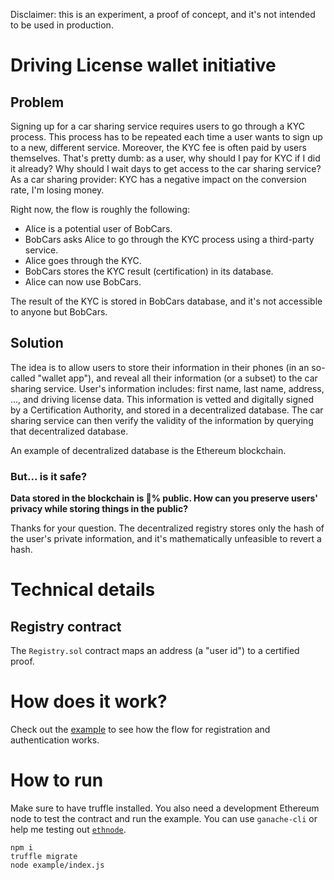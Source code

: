 Disclaimer: this is an experiment, a proof of concept, and it's not intended to be used in production.

# Driving License wallet initiative

## Problem
Signing up for a car sharing service requires users to go through a KYC process. This process has to be repeated each time a user wants to sign up to a new, different service. Moreover, the KYC fee is often paid by users themselves. That's pretty dumb: as a user, why should I pay for KYC if I did it already? Why should I wait days to get access to the car sharing service? As a car sharing provider: KYC has a negative impact on the conversion rate, I'm losing money.

Right now, the flow is roughly the following:
- Alice is a potential user of BobCars.
- BobCars asks Alice to go through the KYC process using a third-party service.
- Alice goes through the KYC.
- BobCars stores the KYC result (certification) in its database.
- Alice can now use BobCars.

The result of the KYC is stored in BobCars database, and it's not accessible to anyone but BobCars.

## Solution
The idea is to allow users to store their information in their phones (in an so-called "wallet app"), and reveal all their information (or a subset) to the car sharing service. User's information includes: first name, last name, address, ..., and driving license data. This information is vetted and digitally signed by a Certification Authority, and stored in a decentralized database. The car sharing service can then verify the validity of the information by querying that decentralized database.

An example of decentralized database is the Ethereum blockchain.

### But... is it safe?
**Data stored in the blockchain is :100:% public. How can you preserve users' privacy while storing things in the public?**

Thanks for your question. The decentralized registry stores only the hash of the user's private information, and it's mathematically unfeasible to revert a hash.


# Technical details

## Registry contract
The `Registry.sol` contract maps an address (a "user id") to a certified proof.

# How does it work?
Check out the [example](./example/index.js) to see how the flow for registration and authentication works.

# How to run
Make sure to have truffle installed. You also need a development Ethereum node to test the contract and run the example. You can use `ganache-cli` or help me testing out [`ethnode`](https://github.com/vrde/ethnode).

```
npm i
truffle migrate
node example/index.js
```
